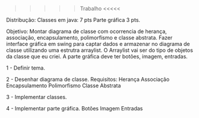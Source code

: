 >>>>> Trabalho <<<<<

Distribução:
Classes em java: 7 pts
Parte gráfica 3 pts.

Objetivo:
Montar diagrama de classe com ocorrencia de herança, associação, encapsulamento, polimorfismo e classe abstrata. Fazer interface gráfica em swing para captar dados e armazenar no diagrama de classe utilizando uma estrutra arraylist. O Arraylist vai ser do tipo de objetos da classe que eu criei. A parte gráfica deve ter botões, imagem, entradas.


1 - Definir tema.

2 - Desenhar diagrama de classe.
    Requisitos:
    Herança
    Associação
    Encapsulamento
    Polimorfismo
    Classe Abstrata

3 - Implementar classes.

4 - Implementar parte gráfica.
    Botões
    Imagem
    Entradas
    
